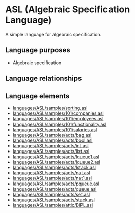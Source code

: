 # ASL (Algebraic Specification Language)
A simple language for algebraic specification.
## Language purposes
* Algebraic specification
## Language relationships
## Language elements
* [languages/ASL/samples/sorting.asl](../../languages/ASL/samples/sorting.asl)
* [languages/ASL/samples/101/companies.asl](../../languages/ASL/samples/101/companies.asl)
* [languages/ASL/samples/101/employees.asl](../../languages/ASL/samples/101/employees.asl)
* [languages/ASL/samples/101/functionality.asl](../../languages/ASL/samples/101/functionality.asl)
* [languages/ASL/samples/101/salaries.asl](../../languages/ASL/samples/101/salaries.asl)
* [languages/ASL/samples/adts/bag.asl](../../languages/ASL/samples/adts/bag.asl)
* [languages/ASL/samples/adts/bool.asl](../../languages/ASL/samples/adts/bool.asl)
* [languages/ASL/samples/adts/int.asl](../../languages/ASL/samples/adts/int.asl)
* [languages/ASL/samples/adts/list.asl](../../languages/ASL/samples/adts/list.asl)
* [languages/ASL/samples/adts/lqueue1.asl](../../languages/ASL/samples/adts/lqueue1.asl)
* [languages/ASL/samples/adts/lqueue2.asl](../../languages/ASL/samples/adts/lqueue2.asl)
* [languages/ASL/samples/adts/lstack.asl](../../languages/ASL/samples/adts/lstack.asl)
* [languages/ASL/samples/adts/nat.asl](../../languages/ASL/samples/adts/nat.asl)
* [languages/ASL/samples/adts/nat1.asl](../../languages/ASL/samples/adts/nat1.asl)
* [languages/ASL/samples/adts/pqueue.asl](../../languages/ASL/samples/adts/pqueue.asl)
* [languages/ASL/samples/adts/queue.asl](../../languages/ASL/samples/adts/queue.asl)
* [languages/ASL/samples/adts/set.asl](../../languages/ASL/samples/adts/set.asl)
* [languages/ASL/samples/adts/stack.asl](../../languages/ASL/samples/adts/stack.asl)
* [languages/ASL/samples/attic/BIPL.asl](../../languages/ASL/samples/attic/BIPL.asl)

